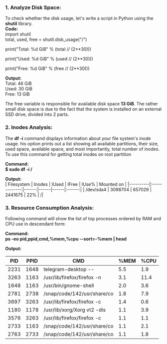 ### 1. Analyze Disk Space:

To check whether the disk usage, let's write a script in Python using the <b>shutil</b> library.</br>
<b>Code:</br></b>
import shutil </br>
total, used, free = shutil.disk_usage("/")</br>

print("Total: %d GiB" % (total // (2**30)))</br>

print("Used: %d GiB" % (used // (2**30)))</br>

print("Free: %d GiB" % (free // (2**30)))</br>

<b>Output:</br></b>
Total: 46 GiB</br>
Used: 30 GiB</br>
Free: 13 GiB</br>

The free variable is responsible for available disk space <b>13 GiB</b>. The rather small disk space is due to the fact that the system is installed on an external SSD drive, divided into 2 parts.

### 2. Inodes Analysis:

The <b>df -i</b> command displays information about your file system's inode usage. his option prints out a list showing all available partitions, their size, used space, available space, and most importantly, total number of inodes. To use this command for getting total inodes on root partition 

<b>Command:</b></br>
<b>$ sudo df -i / </b></br>

<b>Output:</b></br>
| Filesystem | Inodes | IUsed | IFree | IUse% | Mounted on |
|----------|:-------------:|------:|------|------|:------:|
| /dev/sda4 | 3098704 | 657029 | 2441675 |   22% | /|

### 3. Resource Consumption Analysis:

Following command will show the list of top processes ordered by RAM and CPU use in descendant form:

<b>Command:</b></br>
<b>ps -eo pid,ppid,cmd,%mem,%cpu --sort=-%mem | head </b></br>

<b>Output:</br></b>

|    PID |    PPID | CMD |                         %MEM |  %CPU |
| --- | --- | --- | --- | --- |
|   2231 |   1648 | telegram-desktop --          |5.5  |1.9|
|   3263 |   1163 | /usr/lib/firefox/firefox -n  | 3.1 |11.4|
|   1648 |   1163 | /usr/bin/gnome-shell         |2.0  |3.6|
|   2781 |   2738 | /snap/code/142/usr/share/co  |1.8  |7.9|
|   3697 |   3263 | /usr/lib/firefox/firefox -c  |1.4  |0.6|
|   1180 |   1178 | /usr/lib/xorg/Xorg vt2 -dis  |1.1  |3.9|
|   3576 |   3263 | /usr/lib/firefox/firefox -c  |1.1  |1.1|
|   2733 |   1163 | /snap/code/142/usr/share/co  |1.1  |2.1|
|   2763 |   2733 | /snap/code/142/usr/share/co  |1.1  |1.8|
